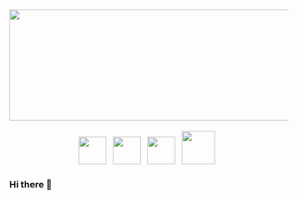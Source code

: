 # <img width="1700" height="200" src= "https://media.giphy.com/media/9B8wYztAoe1zO/source.gif">


<p align='center'>
<a href="mailto:kuriankannathraphy@gmail.com"><img height="50" src="https://github.com/Kuriankkr/Kuriankkr/blob/main/Gmail_logo.png"></a>&nbsp;&nbsp;
<a href="https://www.linkedin.com/in/kuriankannath/"><img height="50" src="https://github.com/Kuriankkr/Kuriankkr/blob/main/Linkedin_logo.png"></a>&nbsp;&nbsp; 
<a href="https://join.skype.com/invite/xjOU9MBygr5d"><img height="50" src="https://github.com/Kuriankkr/Kuriankkr/blob/main/Skype_icon_logo.png"></a>&nbsp;&nbsp;  
<a href="https://wa.me/16142829209"><img height="60" src="https://github.com/Kuriankkr/Kuriankkr/blob/main/whatsapp_logo%20(2).png"></a>&nbsp;&nbsp;
</p>


### Hi there 👋

<!--
**Kuriankkr/Kuriankkr** is a ✨ _special_ ✨ repository because its `README.md` (this file) appears on your GitHub profile.

Here are some ideas to get you started:

- 🔭 I’m currently working on ...
- 🌱 I’m currently learning ...
- 👯 I’m looking to collaborate on ...
- 🤔 I’m looking for help with ...
- 💬 Ask me about ...
- 📫 How to reach me: ...
- 😄 Pronouns: ...
- ⚡ Fun fact: ...
-->
